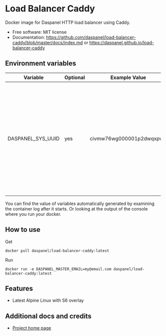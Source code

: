 
# Load Balancer Caddy

Docker image for Daspanel HTTP load balancer using Caddy.

* Free software: MIT license
* Documentation: <https://github.com/daspanel/load-balancer-caddy/blob/master/docs/index.md> or <https://daspanel.github.io/load-balancer-caddy>

## Environment variables
| Variable | Optional      | Example Value | Purpose
|----------|---------------|---------------|---------------|
| DASPANEL_SYS_UUID | yes | civmw76wg000001p2dwqxpvet | UUID used in Daspanel system to identify a unique instance of data. If you don't provide one Daspanel generate it using [Getuuid API](https://9jzojg54n7.execute-api.us-east-1.amazonaws.com/v1/uuid)|

You can find the value of variables automatically generated by examining the 
container log after it starts. Or looking at the output of the console where 
you run your docker.

## How to use
Get
```shell
docker pull daspanel/load-balancer-caddy:latest
```

Run
```shell
docker run -e DASPANEL_MASTER_EMAIL=my@email.com daspanel/load-balancer-caddy:latest
```

## Features

* Latest Alpine Linux with S6 overlay

## Additional docs and credits

* [Project home page](https://daspanel.github.io/load-balancer-caddy)

